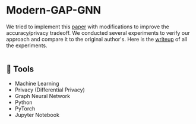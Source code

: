 # Modern-GAP-GNN

We tried to implement this <a href="https://arxiv.org/abs/2203.00949">paper</a> with modifications to improve the accuracy/privacy tradeoff. We conducted several experiments to verify our approach and compare it to the original author's. Here is the <a href="https://github.com/ComputationTime/Modern-GAP-GNN/blob/main/Report.pdf">writeup</a> of all the experiments. 

<img href="https://raw.githubusercontent.com/ComputationTime/Modern-GAP-GNN/main/Report.jpeg" />

## 🧰 Tools


- Machine Learning
- Privacy (Differential Privacy)
- Graph Neural Network
- Python
- PyTorch
- Jupyter Notebook
